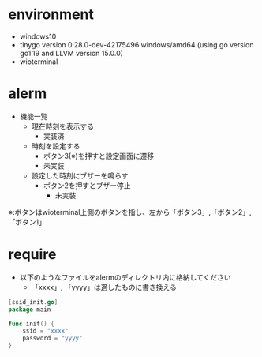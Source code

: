 # environment
* windows10
* tinygo version 0.28.0-dev-42175496 windows/amd64 (using go version go1.19 and LLVM version 15.0.0)
* wioterminal
# alerm
* 機能一覧
  * 現在時刻を表示する
    * 実装済
  * 時刻を設定する
    * ボタン3(※)を押すと設定画面に遷移
    * 未実装
  * 設定した時刻にブザーを鳴らす
    * ボタン2を押すとブザー停止
      * 未実装

 ※:ボタンはwioterminal上側のボタンを指し、左から「ボタン3」,「ボタン2」,「ボタン1」
# require
* 以下のようなファイルをalermのディレクトリ内に格納してください
  * 「xxxx」, 「yyyy」は適したものに書き換える
```go
[ssid_init.go]
package main

func init() {
	ssid = "xxxx"
	password = "yyyy"
}
````

